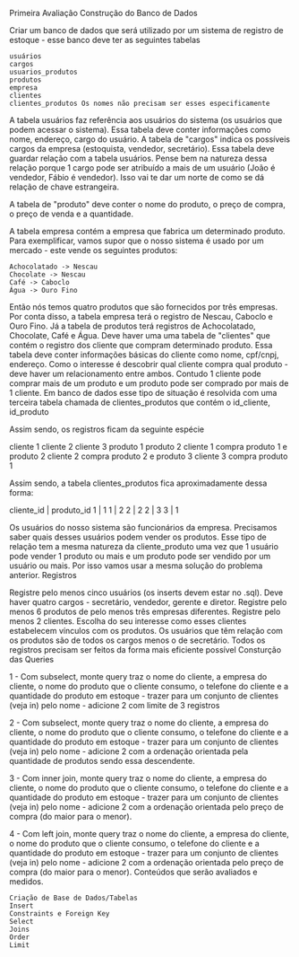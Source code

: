 Primeira Avaliação
Construção do Banco de Dados

Criar um banco de dados que será utilizado por um sistema de registro de estoque - esse banco deve ter as seguintes tabelas

    usuários
    cargos
    usuarios_produtos
    produtos
    empresa
    clientes
    clientes_produtos Os nomes não precisam ser esses especificamente

A tabela usuários faz referência aos usuários do sistema (os usuários que podem acessar o sistema). Essa tabela deve conter informações como nome, endereço, cargo do usuário. A tabela de "cargos" indica os possíveis cargos da empresa (estoquista, vendedor, secretário). Essa tabela deve guardar relação com a tabela usuários. Pense bem na natureza dessa relação porque 1 cargo pode ser atribuído a mais de um usuário (João é vendedor, Fábio é vendedor). Isso vai te dar um norte de como se dá relação de chave estrangeira.

A tabela de "produto" deve conter o nome do produto, o preço de compra, o preço de venda e a quantidade.

A tabela empresa contém a empresa que fabrica um determinado produto. Para exemplificar, vamos supor que o nosso sistema é usado por um mercado - este vende os seguintes produtos:

    Achocolatado -> Nescau
    Chocolate -> Nescau
    Café -> Caboclo
    Água -> Ouro Fino

Então nós temos quatro produtos que são fornecidos por três empresas. Por conta disso, a tabela empresa terá o registro de Nescau, Caboclo e Ouro Fino. Já a tabela de produtos terá registros de Achocolatado, Chocolate, Café e Água. Deve haver uma uma tabela de "clientes" que contém o registro dos cliente que compram determinado produto. Essa tabela deve conter informações básicas do cliente como nome, cpf/cnpj, endereço. Como o interesse é descobrir qual cliente compra qual produto - deve haver um relacionamento entre ambos. Contudo 1 cliente pode comprar mais de um produto e um produto pode ser comprado por mais de 1 cliente. Em banco de dados esse tipo de situação é resolvida com uma terceira tabela chamada de clientes_produtos que contém o id_cliente, id_produto

Assim sendo, os registros ficam da seguinte espécie

cliente 1 cliente 2 cliente 3 produto 1 produto 2 cliente 1 compra produto 1 e produto 2 cliente 2 compra produto 2 e produto 3 cliente 3 compra produto 1

Assim sendo, a tabela clientes_produtos fica aproximadamente dessa forma:

cliente_id | produto_id
1          | 1
1          | 2
2          | 2
2          | 3
3          | 1

Os usuários do nosso sistema são funcionários da empresa. Precisamos saber quais desses usuários podem vender os produtos. Esse tipo de relação tem a mesma natureza da cliente_produto uma vez que 1 usuário pode vender 1 produto ou mais e um produto pode ser vendido por um usuário ou mais. Por isso vamos usar a mesma solução do problema anterior.
Registros

Registre pelo menos cinco usuários (os inserts devem estar no .sql). Deve haver quatro cargos - secretário, vendedor, gerente e diretor. Registre pelo menos 6 produtos de pelo menos três empresas diferentes. Registre pelo menos 2 clientes. Escolha do seu interesse como esses clientes estabelecem vínculos com os produtos. Os usuários que têm relação com os produtos são de todos os cargos menos o de secretário. Todos os registros precisam ser feitos da forma mais eficiente possível
Consturção das Queries

1 - Com subselect, monte query traz o nome do cliente, a empresa do cliente, o nome do produto que o cliente consumo, o telefone do cliente e a quantidade do produto em estoque - trazer para um conjunto de clientes (veja in) pelo nome - adicione 2 com limite de 3 registros

2 - Com subselect, monte query traz o nome do cliente, a empresa do cliente, o nome do produto que o cliente consumo, o telefone do cliente e a quantidade do produto em estoque - trazer para um conjunto de clientes (veja in) pelo nome - adicione 2 com a ordenação orientada pela quantidade de produtos sendo essa descendente.

3 - Com inner join, monte query traz o nome do cliente, a empresa do cliente, o nome do produto que o cliente consumo, o telefone do cliente e a quantidade do produto em estoque - trazer para um conjunto de clientes (veja in) pelo nome - adicione 2 com a ordenação orientada pelo preço de compra (do maior para o menor).

4 - Com left join, monte query traz o nome do cliente, a empresa do cliente, o nome do produto que o cliente consumo, o telefone do cliente e a quantidade do produto em estoque - trazer para um conjunto de clientes (veja in) pelo nome - adicione 2 com a ordenação orientada pelo preço de compra (do maior para o menor).
Conteúdos que serão avaliados e medidos.

    Criação de Base de Dados/Tabelas
    Insert
    Constraints e Foreign Key
    Select
    Joins
    Order
    Limit
